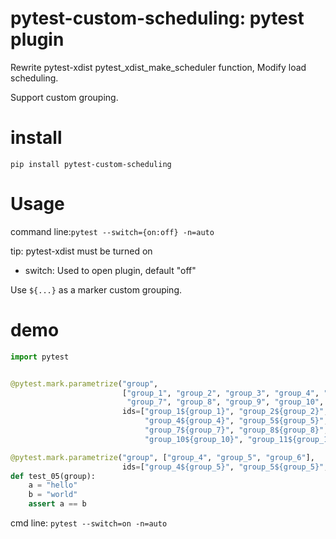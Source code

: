 pytest-custom-scheduling: pytest plugin
==============

Rewrite pytest-xdist pytest_xdist_make_scheduler function, Modify load scheduling.

Support custom grouping.

install
=====

`pip install pytest-custom-scheduling`

Usage
=====

command line:`pytest --switch={on:off} -n=auto`

tip: pytest-xdist must be turned on

- switch: Used to open plugin, default "off"

Use `${...}` as a marker custom grouping.

demo
=====

```python
import pytest


@pytest.mark.parametrize("group", 
                         ["group_1", "group_2", "group_3", "group_4", "group_5", "group_6", 
                          "group_7", "group_8", "group_9", "group_10", "group_11", "group_12"], 
                         ids=["group_1${group_1}", "group_2${group_2}", "group_3${group_3}", 
                              "group_4${group_4}", "group_5${group_5}", "group_6${group_6}", 
                              "group_7${group_7}", "group_8${group_8}", "group_9${group_9}", 
                              "group_10${group_10}", "group_11${group_11}", "group_12${group_12}"])

@pytest.mark.parametrize("group", ["group_4", "group_5", "group_6"], 
                         ids=["group_4${group_5}", "group_5${group_5}", "group_6${group_5}"])
def test_05(group):
    a = "hello"
    b = "world"
    assert a == b
```

cmd line: `pytest --switch=on -n=auto`
